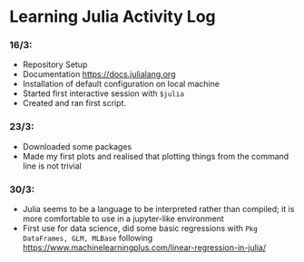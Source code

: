 # Learning Julia Activity Log

### 16/3:

- Repository Setup
- Documentation https://docs.julialang.org
- Installation of default configuration on local machine
- Started first interactive session with `$julia`
- Created and ran first script.

### 23/3:

- Downloaded some packages
- Made my first plots and realised that plotting things from the command line is not trivial

### 30/3:

- Julia seems to be a language to be interpreted rather than compiled; it is more comfortable to use in a jupyter-like environment
- First use for data science, did some basic regressions with `Pkg DataFrames, GLM, MLBase` following https://www.machinelearningplus.com/linear-regression-in-julia/
